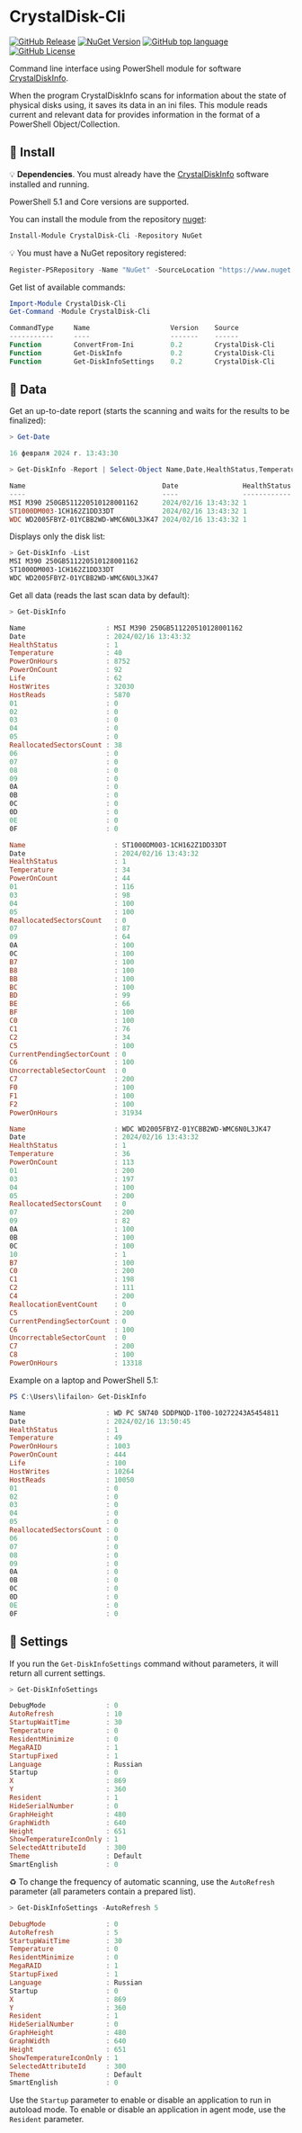 # CrystalDisk-Cli

[![GitHub Release](https://img.shields.io/github/v/release/Lifailon/CrystalDisk-Cli?display_name=release&logo=GitHub&label=GitHub&link=https%3A%2F%2Fgithub.com%2FLifailon%2FCrystalDisk-Cli%2F)](https://github.com/Lifailon/CrystalDisk-Cli)
[![NuGet Version](https://img.shields.io/nuget/v/ps.win.api?logo=NuGet&label=NuGet&link=https%3A%2F%2Fwww.nuget.org%2Fpackages%2Fps.win.api)](https://www.nuget.org/packages/ps.win.api)
[![GitHub top language](https://img.shields.io/github/languages/top/Lifailon/CrystalDisk-Cli?logo=PowerShell&link=https%3A%2F%2Fgithub.com%2FPowerShell%2FPowerShell)](https://github.com/PowerShell/PowerShell)
[![GitHub License](https://img.shields.io/github/license/Lifailon/CrystalDisk-Cli?link=https%3A%2F%2Fgithub.com%2FLifailon%2FCrystalDisk-Cli%2Fblob%2Frsa%2FLICENSE)](https://github.com/Lifailon/CrystalDisk-Cli/blob/rsa/LICENSE)

Command line interface using PowerShell module for software [CrystalDiskInfo](https://github.com/hiyohiyo/CrystalDiskInfo).

When the program CrystalDiskInfo scans for information about the state of physical disks using, it saves its data in an ini files. This module reads current and relevant data for provides information in the format of a PowerShell Object/Collection.

## 🚀 Install

💡 **Dependencies**. You must already have the [CrystalDiskInfo](https://crystalmark.info/en/software/crystaldiskinfo) software installed and running.

PowerShell 5.1 and Core versions are supported.

You can install the module from the repository [nuget](https://www.nuget.org/packages/CrystalDisk-Cli):

```PowerShell
Install-Module CrystalDisk-Cli -Repository NuGet
```

💡 You must have a NuGet repository registered:

```PowerShell
Register-PSRepository -Name "NuGet" -SourceLocation "https://www.nuget.org/api/v2" -InstallationPolicy Trusted
```

Get list of available commands:

```PowerShell
Import-Module CrystalDisk-Cli
Get-Command -Module CrystalDisk-Cli

CommandType     Name                    Version    Source
-----------     ----                    -------    ------
Function        ConvertFrom-Ini         0.2        CrystalDisk-Cli
Function        Get-DiskInfo            0.2        CrystalDisk-Cli
Function        Get-DiskInfoSettings    0.2        CrystalDisk-Cli
```

## 📑 Data

Get an up-to-date report (starts the scanning and waits for the results to be finalized):

```PowerShell
> Get-Date

16 февраля 2024 г. 13:43:30

> Get-DiskInfo -Report | Select-Object Name,Date,HealthStatus,Temperature

Name                                  Date                HealthStatus Temperature
----                                  ----                ------------ -----------
MSI M390 250GB511220510128001162      2024/02/16 13:43:32 1            40
ST1000DM003-1CH162Z1DD33DT            2024/02/16 13:43:32 1            34
WDC WD2005FBYZ-01YCBB2WD-WMC6N0L3JK47 2024/02/16 13:43:32 1            36
```

Displays only the disk list:

```PowerShell
> Get-DiskInfo -List
MSI M390 250GB511220510128001162
ST1000DM003-1CH162Z1DD33DT
WDC WD2005FBYZ-01YCBB2WD-WMC6N0L3JK47
```

Get all data (reads the last scan data by default):

```PowerShell
> Get-DiskInfo

Name                    : MSI M390 250GB511220510128001162
Date                    : 2024/02/16 13:43:32
HealthStatus            : 1
Temperature             : 40
PowerOnHours            : 8752
PowerOnCount            : 92
Life                    : 62
HostWrites              : 32030
HostReads               : 5870
01                      : 0
02                      : 0
03                      : 0
04                      : 0
05                      : 0
ReallocatedSectorsCount : 38
06                      : 0
07                      : 0
08                      : 0
09                      : 0
0A                      : 0
0B                      : 0
0C                      : 0
0D                      : 0
0E                      : 0
0F                      : 0

Name                      : ST1000DM003-1CH162Z1DD33DT
Date                      : 2024/02/16 13:43:32
HealthStatus              : 1
Temperature               : 34
PowerOnCount              : 44
01                        : 116
03                        : 98
04                        : 100
05                        : 100
ReallocatedSectorsCount   : 0
07                        : 87
09                        : 64
0A                        : 100
0C                        : 100
B7                        : 100
B8                        : 100
BB                        : 100
BC                        : 100
BD                        : 99
BE                        : 66
BF                        : 100
C0                        : 100
C1                        : 76
C2                        : 34
C5                        : 100
CurrentPendingSectorCount : 0
C6                        : 100
UncorrectableSectorCount  : 0
C7                        : 200
F0                        : 100
F1                        : 100
F2                        : 100
PowerOnHours              : 31934

Name                      : WDC WD2005FBYZ-01YCBB2WD-WMC6N0L3JK47
Date                      : 2024/02/16 13:43:32
HealthStatus              : 1
Temperature               : 36
PowerOnCount              : 113
01                        : 200
03                        : 197
04                        : 100
05                        : 200
ReallocatedSectorsCount   : 0
07                        : 200
09                        : 82
0A                        : 100
0B                        : 100
0C                        : 100
10                        : 1
B7                        : 100
C0                        : 200
C1                        : 198
C2                        : 111
C4                        : 200
ReallocationEventCount    : 0
C5                        : 200
CurrentPendingSectorCount : 0
C6                        : 100
UncorrectableSectorCount  : 0
C7                        : 200
C8                        : 100
PowerOnHours              : 13318
```

Example on a laptop and PowerShell 5.1:

```PowerShell
PS C:\Users\lifailon> Get-DiskInfo

Name                    : WD PC SN740 SDDPNQD-1T00-10272243A5454811
Date                    : 2024/02/16 13:50:45
HealthStatus            : 1
Temperature             : 49
PowerOnHours            : 1003
PowerOnCount            : 444
Life                    : 100
HostWrites              : 10264
HostReads               : 10050
01                      : 0
02                      : 0
03                      : 0
04                      : 0
05                      : 0
ReallocatedSectorsCount : 0
06                      : 0
07                      : 0
08                      : 0
09                      : 0
0A                      : 0
0B                      : 0
0C                      : 0
0D                      : 0
0E                      : 0
0F                      : 0
```

## 🔧 Settings

If you run the `Get-DiskInfoSettings` command without parameters, it will return all current settings.



```PowerShell
> Get-DiskInfoSettings

DebugMode               : 0
AutoRefresh             : 10
StartupWaitTime         : 30
Temperature             : 0
ResidentMinimize        : 0
MegaRAID                : 1
StartupFixed            : 1
Language                : Russian
Startup                 : 0
X                       : 869
Y                       : 360
Resident                : 1
HideSerialNumber        : 0
GraphHeight             : 480
GraphWidth              : 640
Height                  : 651
ShowTemperatureIconOnly : 1
SelectedAttributeId     : 300
Theme                   : Default
SmartEnglish            : 0
```

♻️ To change the frequency of automatic scanning, use the `AutoRefresh` parameter (all parameters contain a prepared list).

```PowerShell
> Get-DiskInfoSettings -AutoRefresh 5

DebugMode               : 0
AutoRefresh             : 5
StartupWaitTime         : 30
Temperature             : 0
ResidentMinimize        : 0
MegaRAID                : 1
StartupFixed            : 1
Language                : Russian
Startup                 : 0
X                       : 869
Y                       : 360
Resident                : 1
HideSerialNumber        : 0
GraphHeight             : 480
GraphWidth              : 640
Height                  : 651
ShowTemperatureIconOnly : 1
SelectedAttributeId     : 300
Theme                   : Default
SmartEnglish            : 0
```

Use the `Startup` parameter to enable or disable an application to run in autoload mode. To enable or disable an application in agent mode, use the `Resident` parameter.